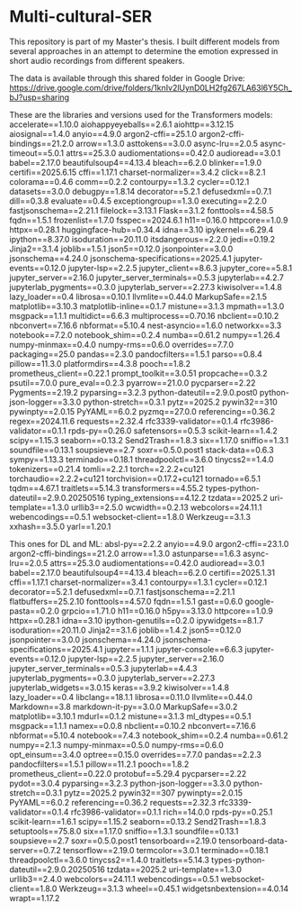 # Multi-cultural-SER
This repository is part of my Master's thesis. I built different models from several approaches in an attempt to determine the emotion expressed in short audio recordings from different speakers.

The data is available through this shared folder in Google Drive: https://drive.google.com/drive/folders/1knIv2lUynD0LH2fg267LA63l6Y5Ch_bJ?usp=sharing

These are the libraries and versions used for the Transformers models:
accelerate==1.10.0
aiohappyeyeballs==2.6.1
aiohttp==3.12.15
aiosignal==1.4.0
anyio==4.9.0
argon2-cffi==25.1.0
argon2-cffi-bindings==21.2.0
arrow==1.3.0
asttokens==3.0.0
async-lru==2.0.5
async-timeout==5.0.1
attrs==25.3.0
audiomentations==0.42.0
audioread==3.0.1
babel==2.17.0
beautifulsoup4==4.13.4
bleach==6.2.0
blinker==1.9.0
certifi==2025.6.15
cffi==1.17.1
charset-normalizer==3.4.2
click==8.2.1
colorama==0.4.6
comm==0.2.2
contourpy==1.3.2
cycler==0.12.1
datasets==3.0.0
debugpy==1.8.14
decorator==5.2.1
defusedxml==0.7.1
dill==0.3.8
evaluate==0.4.5
exceptiongroup==1.3.0
executing==2.2.0
fastjsonschema==2.21.1
filelock==3.13.1
Flask==3.1.2
fonttools==4.58.5
fqdn==1.5.1
frozenlist==1.7.0
fsspec==2024.6.1
h11==0.16.0
httpcore==1.0.9
httpx==0.28.1
huggingface-hub==0.34.4
idna==3.10
ipykernel==6.29.4
ipython==8.37.0
isoduration==20.11.0
itsdangerous==2.2.0
jedi==0.19.2
Jinja2==3.1.4
joblib==1.5.1
json5==0.12.0
jsonpointer==3.0.0
jsonschema==4.24.0
jsonschema-specifications==2025.4.1
jupyter-events==0.12.0
jupyter-lsp==2.2.5
jupyter_client==8.6.3
jupyter_core==5.8.1
jupyter_server==2.16.0
jupyter_server_terminals==0.5.3
jupyterlab==4.2.7
jupyterlab_pygments==0.3.0
jupyterlab_server==2.27.3
kiwisolver==1.4.8
lazy_loader==0.4
librosa==0.10.1
llvmlite==0.44.0
MarkupSafe==2.1.5
matplotlib==3.10.3
matplotlib-inline==0.1.7
mistune==3.1.3
mpmath==1.3.0
msgpack==1.1.1
multidict==6.6.3
multiprocess==0.70.16
nbclient==0.10.2
nbconvert==7.16.6
nbformat==5.10.4
nest-asyncio==1.6.0
networkx==3.3
notebook==7.2.0
notebook_shim==0.2.4
numba==0.61.2
numpy==1.26.4
numpy-minmax==0.4.0
numpy-rms==0.6.0
overrides==7.7.0
packaging==25.0
pandas==2.3.0
pandocfilters==1.5.1
parso==0.8.4
pillow==11.3.0
platformdirs==4.3.8
pooch==1.8.2
prometheus_client==0.22.1
prompt_toolkit==3.0.51
propcache==0.3.2
psutil==7.0.0
pure_eval==0.2.3
pyarrow==21.0.0
pycparser==2.22
Pygments==2.19.2
pyparsing==3.2.3
python-dateutil==2.9.0.post0
python-json-logger==3.3.0
python-stretch==0.3.1
pytz==2025.2
pywin32==310
pywinpty==2.0.15
PyYAML==6.0.2
pyzmq==27.0.0
referencing==0.36.2
regex==2024.11.6
requests==2.32.4
rfc3339-validator==0.1.4
rfc3986-validator==0.1.1
rpds-py==0.26.0
safetensors==0.5.3
scikit-learn==1.4.2
scipy==1.15.3
seaborn==0.13.2
Send2Trash==1.8.3
six==1.17.0
sniffio==1.3.1
soundfile==0.13.1
soupsieve==2.7
soxr==0.5.0.post1
stack-data==0.6.3
sympy==1.13.3
terminado==0.18.1
threadpoolctl==3.6.0
tinycss2==1.4.0
tokenizers==0.21.4
tomli==2.2.1
torch==2.2.2+cu121
torchaudio==2.2.2+cu121
torchvision==0.17.2+cu121
tornado==6.5.1
tqdm==4.67.1
traitlets==5.14.3
transformers==4.55.2
types-python-dateutil==2.9.0.20250516
typing_extensions==4.12.2
tzdata==2025.2
uri-template==1.3.0
urllib3==2.5.0
wcwidth==0.2.13
webcolors==24.11.1
webencodings==0.5.1
websocket-client==1.8.0
Werkzeug==3.1.3
xxhash==3.5.0
yarl==1.20.1

This ones for DL and ML:
absl-py==2.2.2
anyio==4.9.0
argon2-cffi==23.1.0
argon2-cffi-bindings==21.2.0
arrow==1.3.0
astunparse==1.6.3
async-lru==2.0.5
attrs==25.3.0
audiomentations==0.42.0
audioread==3.0.1
babel==2.17.0
beautifulsoup4==4.13.4
bleach==6.2.0
certifi==2025.1.31
cffi==1.17.1
charset-normalizer==3.4.1
contourpy==1.3.1
cycler==0.12.1
decorator==5.2.1
defusedxml==0.7.1
fastjsonschema==2.21.1
flatbuffers==25.2.10
fonttools==4.57.0
fqdn==1.5.1
gast==0.6.0
google-pasta==0.2.0
grpcio==1.71.0
h11==0.16.0
h5py==3.13.0
httpcore==1.0.9
httpx==0.28.1
idna==3.10
ipython-genutils==0.2.0
ipywidgets==8.1.7
isoduration==20.11.0
Jinja2==3.1.6
joblib==1.4.2
json5==0.12.0
jsonpointer==3.0.0
jsonschema==4.24.0
jsonschema-specifications==2025.4.1
jupyter==1.1.1
jupyter-console==6.6.3
jupyter-events==0.12.0
jupyter-lsp==2.2.5
jupyter_server==2.16.0
jupyter_server_terminals==0.5.3
jupyterlab==4.4.3
jupyterlab_pygments==0.3.0
jupyterlab_server==2.27.3
jupyterlab_widgets==3.0.15
keras==3.9.2
kiwisolver==1.4.8
lazy_loader==0.4
libclang==18.1.1
librosa==0.11.0
llvmlite==0.44.0
Markdown==3.8
markdown-it-py==3.0.0
MarkupSafe==3.0.2
matplotlib==3.10.1
mdurl==0.1.2
mistune==3.1.3
ml_dtypes==0.5.1
msgpack==1.1.1
namex==0.0.8
nbclient==0.10.2
nbconvert==7.16.6
nbformat==5.10.4
notebook==7.4.3
notebook_shim==0.2.4
numba==0.61.2
numpy==2.1.3
numpy-minmax==0.5.0
numpy-rms==0.6.0
opt_einsum==3.4.0
optree==0.15.0
overrides==7.7.0
pandas==2.2.3
pandocfilters==1.5.1
pillow==11.2.1
pooch==1.8.2
prometheus_client==0.22.0
protobuf==5.29.4
pycparser==2.22
pydot==3.0.4
pyparsing==3.2.3
python-json-logger==3.3.0
python-stretch==0.3.1
pytz==2025.2
pywin32==307
pywinpty==2.0.15
PyYAML==6.0.2
referencing==0.36.2
requests==2.32.3
rfc3339-validator==0.1.4
rfc3986-validator==0.1.1
rich==14.0.0
rpds-py==0.25.1
scikit-learn==1.6.1
scipy==1.15.2
seaborn==0.13.2
Send2Trash==1.8.3
setuptools==75.8.0
six==1.17.0
sniffio==1.3.1
soundfile==0.13.1
soupsieve==2.7
soxr==0.5.0.post1
tensorboard==2.19.0
tensorboard-data-server==0.7.2
tensorflow==2.19.0
termcolor==3.0.1
terminado==0.18.1
threadpoolctl==3.6.0
tinycss2==1.4.0
traitlets==5.14.3
types-python-dateutil==2.9.0.20250516
tzdata==2025.2
uri-template==1.3.0
urllib3==2.4.0
webcolors==24.11.1
webencodings==0.5.1
websocket-client==1.8.0
Werkzeug==3.1.3
wheel==0.45.1
widgetsnbextension==4.0.14
wrapt==1.17.2
